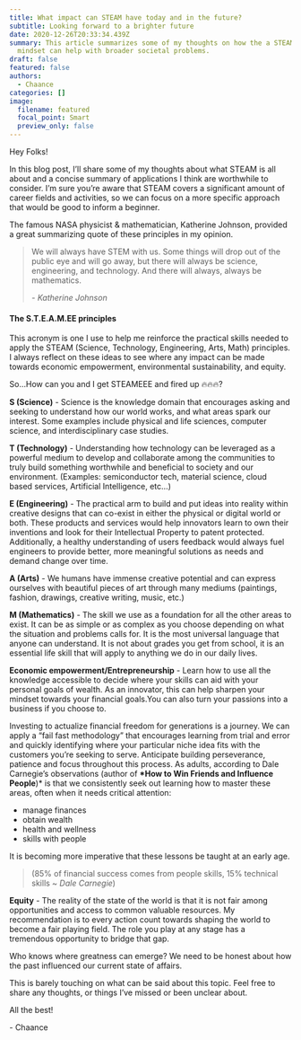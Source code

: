 ```yaml
---
title: What impact can STEAM have today and in the future?
subtitle: Looking forward to a brighter future
date: 2020-12-26T20:33:34.439Z
summary: This article summarizes some of my thoughts on how the a STEAM centered
  mindset can help with broader societal problems.
draft: false
featured: false
authors:
  - Chaance
categories: []
image:
  filename: featured
  focal_point: Smart
  preview_only: false
---
```

Hey Folks!

In this blog post, I’ll share some of my thoughts about what STEAM is all about and a concise summary of applications I think are worthwhile to consider. I’m sure you’re aware that STEAM covers a significant amount of career fields and activities, so we can focus on a more specific approach that would be good to inform a beginner.

The famous NASA physicist & mathematician, Katherine Johnson, provided a great summarizing quote of these principles in my opinion.

> We will always have STEM with us. Some things will drop out of the public eye and will go away, but there will always be science, engineering, and technology. And there will always, always be mathematics.
>
> \- *Katherine Johnson*

#### The S.T.E.A.M.EE principles

This acronym is one I use to help me reinforce the practical skills needed to apply the STEAM (Science, Technology, Engineering, Arts, Math) principles. I always reflect on these ideas to see where any impact can be made towards economic empowerment, environmental sustainability, and equity.

So…How can you and I get STEAMEEE and fired up 🔥🔥🔥?

**S (Science)** - Science is the knowledge domain that encourages asking and seeking to understand how our world works, and what areas spark our interest. Some examples include physical and life sciences, computer science, and interdisciplinary case studies.

**T (Technology)** - Understanding how technology can be leveraged as a powerful medium to develop and collaborate among the communities to truly build something worthwhile and beneficial to society and our environment. (Examples: semiconductor tech, material science, cloud based services, Artificial Intelligence, etc…)

**E (Engineering)** - The practical arm to build and put ideas into reality within creative designs that can co-exist in either the physical or digital world or both. These products and services would help innovators learn to own their inventions and look for their Intellectual Property to patent protected. Additionally, a healthy understanding of users feedback would always fuel engineers to provide better, more meaningful solutions as needs and demand change over time.

**A (Arts)** - We humans have immense creative potential and can express ourselves with beautiful pieces of art through many mediums (paintings, fashion, drawings, creative writing, music, etc.)

**M (Mathematics)** - The skill we use as a foundation for all the other areas to exist. It can be as simple or as complex as you choose depending on what the situation and problems calls for. It is the most universal language that anyone can understand. It is not about grades you get from school, it is an essential life skill that will apply to anything we do in our daily lives.

**Economic empowerment/Entrepreneurship** - Learn how to use all the knowledge accessible to decide where your skills can aid with your personal goals of wealth. As an innovator, this can help sharpen your mindset towards your financial goals.You can also turn your passions into a business if you choose to.

Investing to actualize financial freedom for generations is a journey. We can apply a “fail fast methodology” that encourages learning from trial and error and quickly identifying where your particular niche idea fits with the customers you’re seeking to serve. Anticipate building perseverance, patience and focus throughout this process. As adults, according to Dale Carnegie’s observations (author of **\*How to Win Friends and Influence People**)* is that we consistently seek out learning how to master these areas, often when it needs critical attention:

* manage finances
* obtain wealth
* health and wellness
* skills with people

It is becoming more imperative that these lessons be taught at an early age.

> (85% of financial success comes from people skills, 15% technical skills ~ *Dale Carnegie*)

**Equity** - The reality of the state of the world is that it is not fair among opportunities and access to common valuable resources. My recommendation is to every action count towards shaping the world to become a fair playing field. The role you play at any stage has a tremendous opportunity to bridge that gap.

Who knows where greatness can emerge? We need to be honest about how the past influenced our current state of affairs.

This is barely touching on what can be said about this topic. Feel free to share any thoughts, or things I’ve missed or been unclear about.

All the best!

\- Chaance

<!--EndFragment-->